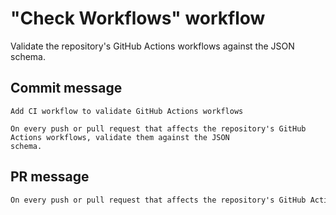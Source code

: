 # "Check Workflows" workflow

Validate the repository's GitHub Actions workflows against the JSON schema.

## Commit message

```
Add CI workflow to validate GitHub Actions workflows

On every push or pull request that affects the repository's GitHub Actions workflows, validate them against the JSON
schema.
```

## PR message

```markdown
On every push or pull request that affects the repository's GitHub Actions workflows, validate them against the JSON schema.
```
